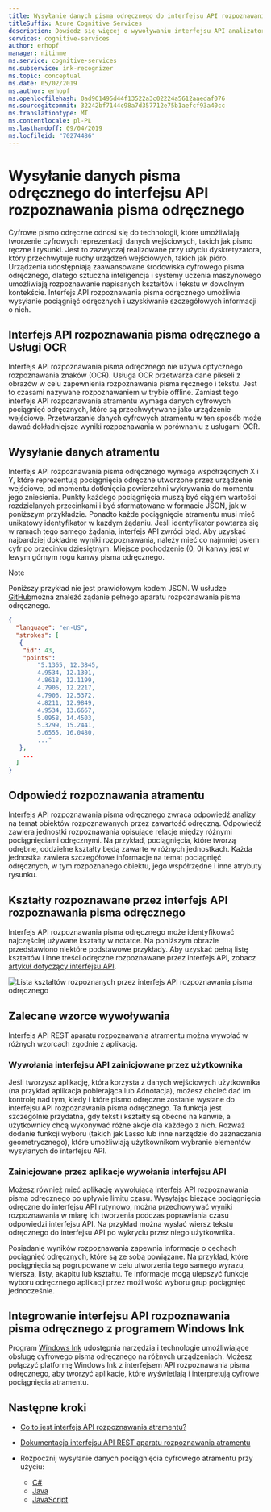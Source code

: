 ```yaml
---
title: Wysyłanie danych pisma odręcznego do interfejsu API rozpoznawania pisma odręcznego
titleSuffix: Azure Cognitive Services
description: Dowiedz się więcej o wywoływaniu interfejsu API analizatora farb dla różnych aplikacji
services: cognitive-services
author: erhopf
manager: nitinme
ms.service: cognitive-services
ms.subservice: ink-recognizer
ms.topic: conceptual
ms.date: 05/02/2019
ms.author: erhopf
ms.openlocfilehash: 0ad961495d44f13522a3c02224a5612aaedaf076
ms.sourcegitcommit: 32242bf7144c98a7d357712e75b1aefcf93a40cc
ms.translationtype: MT
ms.contentlocale: pl-PL
ms.lasthandoff: 09/04/2019
ms.locfileid: "70274486"
---
```

# <a name="send-ink-data-to-the-ink-recognizer-api"></a>Wysyłanie danych pisma odręcznego do interfejsu API rozpoznawania pisma odręcznego 

Cyfrowe pismo odręczne odnosi się do technologii, które umożliwiają tworzenie cyfrowych reprezentacji danych wejściowych, takich jak pismo ręczne i rysunki. Jest to zazwyczaj realizowane przy użyciu dyskretyzatora, który przechwytuje ruchy urządzeń wejściowych, takich jak pióro. Urządzenia udostępniają zaawansowane środowiska cyfrowego pisma odręcznego, dlatego sztuczna inteligencja i systemy uczenia maszynowego umożliwiają rozpoznawanie napisanych kształtów i tekstu w dowolnym kontekście. Interfejs API rozpoznawania pisma odręcznego umożliwia wysyłanie pociągnięć odręcznych i uzyskiwanie szczegółowych informacji o nich. 

## <a name="the-ink-recognizer-api-vs-ocr-services"></a>Interfejs API rozpoznawania pisma odręcznego a Usługi OCR

Interfejs API rozpoznawania pisma odręcznego nie używa optycznego rozpoznawania znaków (OCR). Usługa OCR przetwarza dane pikseli z obrazów w celu zapewnienia rozpoznawania pisma ręcznego i tekstu. Jest to czasami nazywane rozpoznawaniem w trybie offline. Zamiast tego interfejs API rozpoznawania atramentu wymaga danych cyfrowych pociągnięć odręcznych, które są przechwytywane jako urządzenie wejściowe. Przetwarzanie danych cyfrowych atramentu w ten sposób może dawać dokładniejsze wyniki rozpoznawania w porównaniu z usługami OCR. 

## <a name="sending-ink-data"></a>Wysyłanie danych atramentu

Interfejs API rozpoznawania pisma odręcznego wymaga współrzędnych X i Y, które reprezentują pociągnięcia odręczne utworzone przez urządzenie wejściowe, od momentu dotknięcia powierzchni wykrywania do momentu jego zniesienia. Punkty każdego pociągnięcia muszą być ciągiem wartości rozdzielanych przecinkami i być sformatowane w formacie JSON, jak w poniższym przykładzie. Ponadto każde pociągnięcie atramentu musi mieć unikatowy identyfikator w każdym żądaniu. Jeśli identyfikator powtarza się w ramach tego samego żądania, interfejs API zwróci błąd. Aby uzyskać najbardziej dokładne wyniki rozpoznawania, należy mieć co najmniej osiem cyfr po przecinku dziesiętnym. Miejsce pochodzenie (0, 0) kanwy jest w lewym górnym rogu kanwy pisma odręcznego.

> [!NOTE]
> Poniższy przykład nie jest prawidłowym kodem JSON. W usłudze [GitHub](https://go.microsoft.com/fwlink/?linkid=2089909)można znaleźć żądanie pełnego aparatu rozpoznawania pisma odręcznego.
 
```json
{
  "language": "en-US",
  "strokes": [
   {
    "id": 43,
    "points": 
        "5.1365, 12.3845,
        4.9534, 12.1301,
        4.8618, 12.1199,
        4.7906, 12.2217,
        4.7906, 12.5372,
        4.8211, 12.9849,
        4.9534, 13.6667,
        5.0958, 14.4503,
        5.3299, 15.2441,
        5.6555, 16.0480,
        ..."
   },
    ...
  ]
}
```

## <a name="ink-recognizer-response"></a>Odpowiedź rozpoznawania atramentu

Interfejs API rozpoznawania pisma odręcznego zwraca odpowiedź analizy na temat obiektów rozpoznawanych przez zawartość odręczną. Odpowiedź zawiera jednostki rozpoznawania opisujące relacje między różnymi pociągnięciami odręcznymi. Na przykład, pociągnięcia, które tworzą odrębne, oddzielne kształty będą zawarte w różnych jednostkach. Każda jednostka zawiera szczegółowe informacje na temat pociągnięć odręcznych, w tym rozpoznanego obiektu, jego współrzędne i inne atrybuty rysunku.

## <a name="shapes-recognized-by-the-ink-recognizer-api"></a>Kształty rozpoznawane przez interfejs API rozpoznawania pisma odręcznego

Interfejs API rozpoznawania pisma odręcznego może identyfikować najczęściej używane kształty w notatce. Na poniższym obrazie przedstawiono niektóre podstawowe przykłady. Aby uzyskać pełną listę kształtów i inne treści odręczne rozpoznawane przez interfejs API, zobacz [artykuł dotyczący interfejsu API](https://go.microsoft.com/fwlink/?linkid=2089907). 

![Lista kształtów rozpoznanych przez interfejs API rozpoznawania pisma odręcznego](../media/shapes.png)

## <a name="recommended-calling-patterns"></a>Zalecane wzorce wywoływania

Interfejs API REST aparatu rozpoznawania atramentu można wywołać w różnych wzorcach zgodnie z aplikacją. 

### <a name="user-initiated-api-calls"></a>Wywołania interfejsu API zainicjowane przez użytkownika

Jeśli tworzysz aplikację, która korzysta z danych wejściowych użytkownika (na przykład aplikacja pobierająca lub Adnotacja), możesz chcieć dać im kontrolę nad tym, kiedy i które pismo odręczne zostanie wysłane do interfejsu API rozpoznawania pisma odręcznego. Ta funkcja jest szczególnie przydatna, gdy tekst i kształty są obecne na kanwie, a użytkownicy chcą wykonywać różne akcje dla każdego z nich. Rozważ dodanie funkcji wyboru (takich jak Lasso lub inne narzędzie do zaznaczania geometrycznego), które umożliwiają użytkownikom wybranie elementów wysyłanych do interfejsu API.  

### <a name="app-initiated-api-calls"></a>Zainicjowane przez aplikacje wywołania interfejsu API

Możesz również mieć aplikację wywołującą interfejs API rozpoznawania pisma odręcznego po upływie limitu czasu. Wysyłając bieżące pociągnięcia odręczne do interfejsu API rutynowo, można przechowywać wyniki rozpoznawania w miarę ich tworzenia podczas poprawiania czasu odpowiedzi interfejsu API. Na przykład można wysłać wiersz tekstu odręcznego do interfejsu API po wykryciu przez niego użytkownika. 

Posiadanie wyników rozpoznawania zapewnia informacje o cechach pociągnięć odręcznych, które są ze sobą powiązane. Na przykład, które pociągnięcia są pogrupowane w celu utworzenia tego samego wyrazu, wiersza, listy, akapitu lub kształtu. Te informacje mogą ulepszyć funkcje wyboru odręcznego aplikacji przez możliwość wyboru grup pociągnięć jednocześnie.

## <a name="integrate-the-ink-recognizer-api-with-windows-ink"></a>Integrowanie interfejsu API rozpoznawania pisma odręcznego z programem Windows Ink

Program [Windows Ink](https://docs.microsoft.com/windows/uwp/design/input/pen-and-stylus-interactions) udostępnia narzędzia i technologie umożliwiające obsługę cyfrowego pisma odręcznego na różnych urządzeniach. Możesz połączyć platformę Windows Ink z interfejsem API rozpoznawania pisma odręcznego, aby tworzyć aplikacje, które wyświetlają i interpretują cyfrowe pociągnięcia atramentu.

## <a name="next-steps"></a>Następne kroki

* [Co to jest interfejs API rozpoznawania atramentu?](../overview.md)
* [Dokumentacja interfejsu API REST aparatu rozpoznawania atramentu](https://go.microsoft.com/fwlink/?linkid=2089907)

* Rozpocznij wysyłanie danych pociągnięcia cyfrowego atramentu przy użyciu:
    * [C#](../quickstarts/csharp.md)
    * [Java](../quickstarts/java.md)
    * [JavaScript](../quickstarts/javascript.md)
